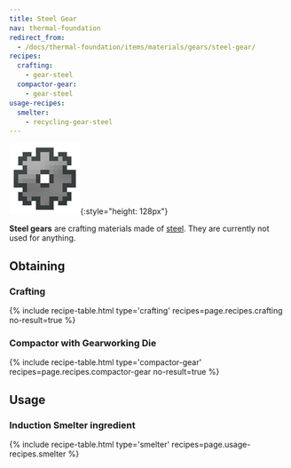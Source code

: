 ```yaml
---
title: Steel Gear
nav: thermal-foundation
redirect_from:
  - /docs/thermal-foundation/items/materials/gears/steel-gear/
recipes:
  crafting:
    - gear-steel
  compactor-gear:
    - gear-steel
usage-recipes:
  smelter:
    - recycling-gear-steel
---
```


![Steel gear](/assets/images/thermal-foundation/gear-steel.png){:style="height: 128px"}


**Steel gears** are crafting materials made of [steel](/docs/steel-ingot/). They
are currently not used for anything.


Obtaining
---------

### Crafting
{% include recipe-table.html type='crafting' recipes=page.recipes.crafting no-result=true %}

### Compactor with Gearworking Die
{% include recipe-table.html type='compactor-gear' recipes=page.recipes.compactor-gear no-result=true %}


Usage
-----

### Induction Smelter ingredient
{% include recipe-table.html type='smelter' recipes=page.usage-recipes.smelter %}
